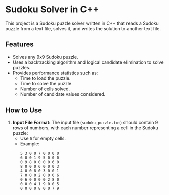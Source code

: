 # Sudoku Solver in C++

This project is a Sudoku puzzle solver written in C++ that reads a Sudoku puzzle from a text file, solves it, and writes the solution to another text file.

## Features

- Solves any 9x9 Sudoku puzzle.
- Uses a backtracking algorithm and logical candidate elimination to solve puzzles.
- Provides performance statistics such as:
  - Time to load the puzzle.
  - Time to solve the puzzle.
  - Number of cells solved.
  - Number of candidate values considered.

## How to Use

1. **Input File Format:**
   The input file (`sudoku_puzzle.txt`) should contain 9 rows of numbers, with each number representing a cell in the Sudoku puzzle:
   - Use `0` for empty cells.
   - Example:
     ```
     5 3 0 0 7 0 0 0 0
     6 0 0 1 9 5 0 0 0
     0 9 8 0 0 0 0 6 0
     8 0 0 0 6 0 0 0 3
     4 0 0 8 0 3 0 0 1
     7 0 0 0 2 0 0 0 6
     0 6 0 0 0 0 2 8 0
     0 0 0 4 1 9 0 0 5
     0 0 0 0 8 0 0 7 9
     ```

